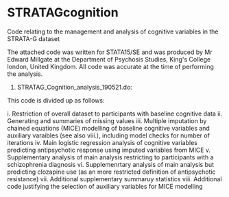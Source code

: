 # STRATAGcognition
Code relating to the management and analysis of cognitive variables in the STRATA-G dataset

The attached code was written for STATA15/SE and was produced by Mr Edward Millgate at the Department of Psychosis Studies, King's College london, United Kingdom. All code was accurate at the time of performing the analysis.

1. STRATAG_Cognition_analysis_190521.do:

This code is divided up as follows:

i. Restriction of overall dataset to participants with baseline cognitive data
ii. Generating and summaries of missing values
iii. Multiple imputation by chained equations (MICE) modelling of baseline cognitive variables and auxiliary varaibles (see also viii.), including model checks for number of iterations
iv. Main logistic regression analysis of cognitive variables predicting antipsychotic response using imputed variables from MICE
v. Supplementary analysis of main analysis restricting to participants with a schizophrenia diagnosis
vi. Supplemenrtary analysis of main analysis but predicting clozapine use (as an more restricted definition of antipsychotic resistance)
vii. Additional supplementary summaruy statistics
viii. Additional code justifying the selection of auxiliary variables for MICE modelling 

